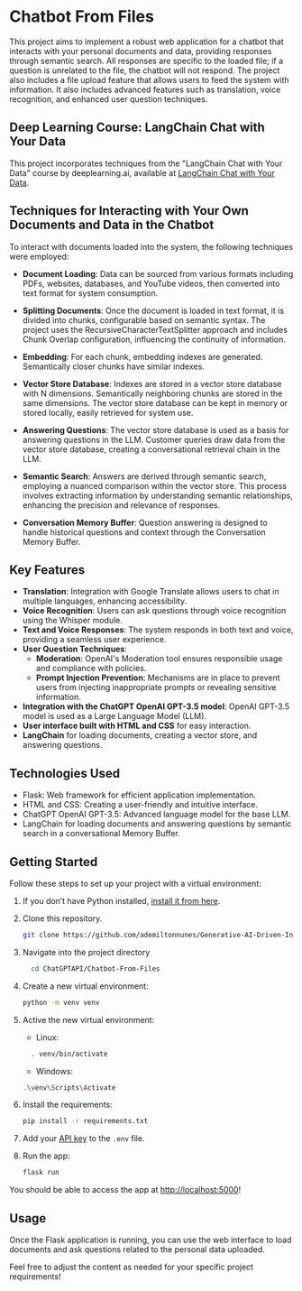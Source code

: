 # Chatbot From Files

This project aims to implement a robust web application for a chatbot that interacts with your personal documents and data, providing responses through semantic search. All responses are specific to the loaded file; if a question is unrelated to the file, the chatbot will not respond. The project also includes a file upload feature that allows users to feed the system with information. It also includes advanced features such as translation, voice recognition, and enhanced user question techniques.

## Deep Learning Course: LangChain Chat with Your Data

This project incorporates techniques from the "LangChain Chat with Your Data" course by deeplearning.ai, available at [LangChain Chat with Your Data](https://learn.deeplearning.ai/langchain-chat-with-your-data/lesson/1/introduction).

## Techniques for Interacting with Your Own Documents and Data in the Chatbot

To interact with documents loaded into the system, the following techniques were employed:

- **Document Loading**: Data can be sourced from various formats including PDFs, websites, databases, and YouTube videos, then converted into text format for system consumption.

- **Splitting Documents**: Once the document is loaded in text format, it is divided into chunks, configurable based on semantic syntax. The project uses the RecursiveCharacterTextSplitter approach and includes Chunk Overlap configuration, influencing the continuity of information.

- **Embedding**: For each chunk, embedding indexes are generated. Semantically closer chunks have similar indexes.

- **Vector Store Database**: Indexes are stored in a vector store database with N dimensions. Semantically neighboring chunks are stored in the same dimensions. The vector store database can be kept in memory or stored locally, easily retrieved for system use.

- **Answering Questions**: The vector store database is used as a basis for answering questions in the LLM. Customer queries draw data from the vector store database, creating a conversational retrieval chain in the LLM.

- **Semantic Search**: Answers are derived through semantic search, employing a nuanced comparison within the vector store. This process involves extracting information by understanding semantic relationships, enhancing the precision and relevance of responses.

- **Conversation Memory Buffer**: Question answering is designed to handle historical questions and context through the Conversation Memory Buffer.

## Key Features
- **Translation**: Integration with Google Translate allows users to chat in multiple languages, enhancing accessibility.
- **Voice Recognition**: Users can ask questions through voice recognition using the Whisper module.
- **Text and Voice Responses**: The system responds in both text and voice, providing a seamless user experience.
- **User Question Techniques**:
  - **Moderation**: OpenAI's Moderation tool ensures responsible usage and compliance with policies.
  - **Prompt Injection Prevention**: Mechanisms are in place to prevent users from injecting inappropriate prompts or revealing sensitive information.
- **Integration with the ChatGPT OpenAI GPT-3.5 model**:  OpenAI GPT-3.5 model is used as a Large Language Model (LLM).
- **User interface built with HTML and CSS** for easy interaction.
- **LangChain** for loading documents, creating a vector store, and answering questions.

## Technologies Used

- Flask: Web framework for efficient application implementation.
- HTML and CSS: Creating a user-friendly and intuitive interface.
- ChatGPT OpenAI GPT-3.5: Advanced language model for the base LLM.
- LangChain for loading documents and answering questions by semantic search in a conversational Memory Buffer.

## Getting Started

Follow these steps to set up your project with a virtual environment:

1. If you don’t have Python installed, [install it from here](https://www.python.org/downloads/).

2. Clone this repository.

   ```bash
   git clone https://github.com/ademiltonnunes/Generative-AI-Driven-Intelligent-Apps-Development.git

3.  Navigate into the project directory
      ```bash
        cd ChatGPTAPI/Chatbot-From-Files

5. Create a new virtual environment:

   ```bash
   python -m venv venv
   ```
6. Active the new virtual environment:
   - Linux:
    ```bash
      . venv/bin/activate
     ```
   - Windows:
   ```bash
   .\venv\Scripts\Activate
    ```
7. Install the requirements:

   ```bash
   pip install -r requirements.txt
   ```

8. Add your [API key](https://beta.openai.com/account/api-keys) to the `.env` file.

9. Run the app:

   ```bash
   flask run
   ```

You should be able to access the app at [http://localhost:5000](http://localhost:5000)!

## Usage
Once the Flask application is running, you can use the web interface to load documents and ask questions related to the personal data uploaded.

Feel free to adjust the content as needed for your specific project requirements!

